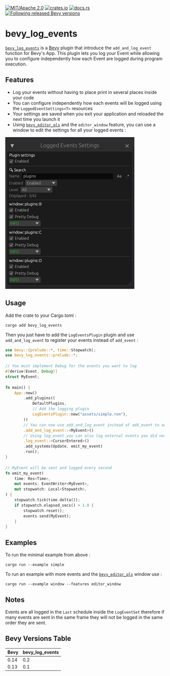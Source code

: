 [![MIT/Apache 2.0](https://img.shields.io/badge/license-MIT%2FApache-blue.svg)](https://github.com/YellowWaitt/bevy_log_events#license)
[![crates.io](https://img.shields.io/crates/v/bevy_log_events)](https://crates.io/crates/bevy_log_events)
[![docs.rs](https://docs.rs/bevy_log_events/badge.svg)](https://docs.rs/bevy_log_events)
[![Following released Bevy versions](https://img.shields.io/badge/Bevy%20tracking-released%20version-lightblue)](https://bevyengine.org/learn/quick-start/plugin-development/#main-branch-tracking)


# bevy_log_events

[`bevy_log_events`](https://github.com/YellowWaitt/bevy_log_events) is a [Bevy](https://bevyengine.org/) plugin that introduce the `add_and_log_event` function for Bevy's App. This plugin lets you log your Event while allowing you to configure independently how each Event are logged during program execution.

## Features

- Log your events without having to place print in several places inside your code
- You can configure independently how each events will be logged using the `LoggedEventSettings<T>` resources
- Your settings are saved when you exit your application and reloaded the next time you launch it
- Using [`bevy_editor_pls`](https://github.com/jakobhellermann/bevy_editor_pls) and the `editor_window` feature, you can use a window to edit the settings for all your logged events :

![](assets/editor_window.png)

## Usage

Add the crate to your Cargo.toml :
```
cargo add bevy_log_events
```

Then  you just have to add the `LogEventsPlugin` plugin and use `add_and_log_event` to register your events instead of `add_event` :
```rust
use bevy::{prelude::*, time::Stopwatch};
use bevy_log_events::prelude::*;

// You must implement Debug for the events you want to log
#[derive(Event, Debug)]
struct MyEvent;

fn main() {
    App::new()
        .add_plugins((
            DefaultPlugins,
            // Add the logging plugin
            LogEventsPlugin::new("assets/simple.ron"),
        ))
        // You can now use add_and_log_event instead of add_event to add and log your events
        .add_and_log_event::<MyEvent>()
        // Using log_event you can also log external events you did not add yourself
        .log_event::<CursorEntered>()
        .add_systems(Update, emit_my_event)
        .run();
}

// MyEvent will be sent and logged every second
fn emit_my_event(
    time: Res<Time>,
    mut events: EventWriter<MyEvent>,
    mut stopwatch: Local<Stopwatch>,
) {
    stopwatch.tick(time.delta());
    if stopwatch.elapsed_secs() > 1.0 {
        stopwatch.reset();
        events.send(MyEvent);
    }
}

```

## Examples

To run the minimal example from above :
```
cargo run --example simple
```

To run an example with more events and the [`bevy_editor_pls`](https://github.com/jakobhellermann/bevy_editor_pls) window use :
```
cargo run --example window --features editor_window
```

## Notes

Events are all logged in the `Last` schedule inside the `LogEventSet` therefore if many events are sent in the same frame they will not be logged in the same order they are sent.

## Bevy Versions Table

| Bevy | bevy_log_events |
| ---- | --------------- |
| 0.14 | 0.2             |
| 0.13 | 0.1             |
